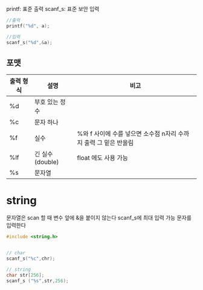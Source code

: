 printf: 표준 출력
scanf_s: 표준 보안 입력
```c
//출력
printf("%d", a);

//입력
scanf_s("%d",&a);
```
## 포맷
|출력 형식|설명|비고|
|----|----|----|
|%d|부호 있는 정수||
|%c|문자 하나||
|%f|실수|%와 f 사이에 수를 넣으면 소수점 n자리 수까지 출력 그 밑은 반올림|
|%lf|긴 실수(double)|float 에도 사용 가능|
|%s|문자열||


# string
문자열은 scan 할 때 변수 앞에 &을 붙이지 않는다
scanf_s에 최대 입력 가능 문자를 입력한다

```c
#include <string.h>


// char
scanf_s("%c",chr);

// string
char str[256];
scanf_s ("%s",str,256);
```
